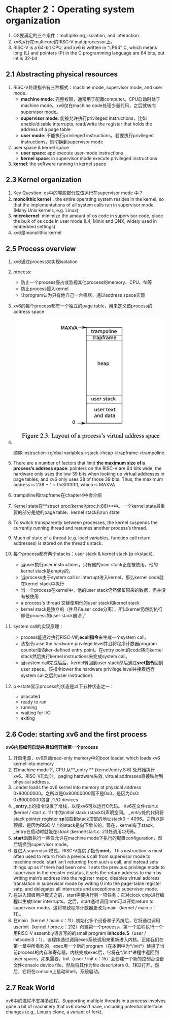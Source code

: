 # Chapter 2：Operating system organization

1. OS要满足的三个条件：multiplexing, isolation, and interaction.
2. xv6运行在multicore的RISC-V multiprocessor上。
3. RISC-V is a 64-bit CPU, and xv6 is written in “LP64” C, which means long (L) and pointers (P) in the C programming language are 64 bits, but int is 32-bit

## 2.1 Abstracting physical resources

1. RISC-V处理指令有三种模式：machine mode, supervisor mode, and user mode.
    - **machine mode**: 完整权限，通常用于配置computer。CPU启动时处于machine mode。xv6仅在machine code处理少量代码，之后就转向supervisor mode。
    - **supervisor mode**: 能被允许执行privileged instructions，比如enable/disable interrupts, read/write the register that holds the address of a page table
    - **user mode**: 不能执行privileged instructions。若要执行privileged instructions，则切换到supervisor mode
2. user space & kernel space
    - **user space**: app execute user-mode instructions
    - **kernel space**: in supervisor mode execute privileged instructions
3. **kernel**: the software running in kernel space


## 2.3 Kernel organization

1. Key Question: os中的哪些部分应该运行在supervisor mode 中？
2. **monolithic kernel**：the entire operating system resides in the kernel, so that the implementations of all system calls run in supervisor mode. (Many Unix kernels, e.g. Linux)
3. **microkernel**: minimize the amount of os code in supervisor code,  place the bulk of os code in user mode (L4, Minix and QNX, widely used in embedded settings)
4. xv6是monolithic kernel

## 2.5 Process overview

1. xv6通过process来实现isolation

2. process:
	- 防止一个process侵占或监视其他process的memory、CPU、fd等
	- 防止process侵入kernel
	- 让program认为只有他自己一台机器，通过address space实现
	
3. xv6的每个process都有一个独立的page table，用来定义该process的address space

4. ![](./img/ch2-virtual_address.png)

   顺序:instruction->global variables->stack->heap->trapframe->trampoline

5. There are a number of factors that limit **the maximum size of a process’s address space**: pointers on the RISC-V are 64 bits wide; the hardware only uses the low 39 bits when looking up virtual addresses in page tables; and xv6 only uses 38 of those 39 bits. Thus, the maximum address is 238 − 1 = 0x3fffffffff, which is MAXVA 

6. trampoline和trapframe在chapter4中会介绍

7. Kernel state在**struct proc(kernel/proc.h:86)**中。一个kernel state最重要的部分是他的page table、kernel stack和run state

8. To switch transparently between processes, the kernel suspends the currently running thread and resumes another process’s thread.

9. Much of state of a thread (e.g. loacl variables, function call return addresses) is stored on the thread's stack.

10. 每个process都有两个stacks：user stack & kernel stack (p->kstack).

    - 当user执行user instructions，只有他的user stack正在被使用，他的kernel stack是empty的。
    - 当process由于system call or interrupt进入kernel，那么kernel code就在kernel stack中执行
    - 当一个process在kernel中，他的user stack仍然保留原来的数据，但并没有被使用
    - a process's thread 交替使用他的user stack和kernel stack
    - kernel stack是独立的（并且和user code分离），所以kernel仍然能执行即便process的user stack崩溃了

11. system call的实现原理：
    - process能通过执行RISC-V的**ecall指令**来生成一个system call。
    - 该指令raise the hardware privilege level并且将程序计数器program counter指向ker-defined entry point。在entry point的code转向kernel stack然后执行kernel instructions来完成system call。
    - 当system call完成后后，kernel转回到user stack然后通过**sret指令**回到user space。该指令lower the hardware privilege level并接着运行system call之后的user instructions
12. p->state显示process的状态是以下五种状态之一：
    - allocated
    - ready to run
    - running
    - waiting for I/O
    - exiting



## 2.6 Code: starting xv6 and the first process

**xv6内核如何启动并且如何开始第一个process**

1. 开启电源，xv6启动read-only memory中的boot loader, which loads xv6 kernel  into memory
2. 在machine mode下, CPU 从**_entry ** (kernel/entry.S:6) 处开始执行xv6。RISC-V启动时，paging hardware失效, virtual addresses直接映射到physical address.
3. Loader loads the xv6 kernel into memory at physical address 0x80000000。之所以是0x80000000而不是0x0，是因为0x0: 0x80000000包含了I/O devices
4. **_entry**上的指令设置了堆栈，以便xv6可以运行C代码。 Xv6在文件start.c (kernel / start.c: 11) 中为initial stack (stack0)声明空间。 *_entry*处的代码将stack pointer register **sp**加载到stack顶部的地址stack0 + 4096。之所以是顶部，是因为RISC-V上的stack是向下增长的。现在，kernel有了stack，_entry在启动时就能在*stack* (kernel/start.c: 21)处调用C代码。
5. **start**函数执行一些仅允许在machine mode下执行的配置configuration，然后切换到supervisor mode。
6. 要进入supervisor模式，RISC-V提供了指令**mret**。This instruction is most often used to return from a previous call from supervisor mode to machine mode. start isn’t returning from such a call, and instead sets things up as if there had been one: it sets the previous privilege mode to supervisor in the register mstatus, it sets the return address to main by writing main’s address into the register mepc, disables virtual address translation in supervisor mode by writing 0 into the page-table register satp, and delegates all interrupts and exceptions to supervisor mode.
7. 在进入超级用户模式之前，start需要执行另一项任务：它对clock chip进行编程以生成timer interrupts。之后，start通过调用mret可以开始return to supervisor mode。这将导致程序计数器更改为main（kernel / main.c：11）。
8. 在main（kernel / main.c：11）初始化多个设备和子系统后，它将通过调用userinit（kernel / proc.c：212）创建第一个process。第一个进程执行一个用RISC-V assembly语言写的的small program **initcode.S**（user / initcode.S：1），该程序通过调用exec系统调用来重新进入内核。正如我们在第一章中所看到的，exec用一个新的program（在本例中为*/init*）替换了当前process的内存和寄存器。内核完成exec后，它将在*/init*进程中返回到user space。如果需要，Init（user / init.c：15）会创建一个新的控制台设备文件console device file，然后将其作为file descriptors 0、1和2打开。然后，它将在console上启动Shell。系统启动。

## 2.7 Reak World

xv6中的进程不支持多线程。Supporting multiple threads in a process involves quite a bit of machinery that xv6 doesn’t have, including potential interface changes (e.g., Linux’s clone, a variant of fork), 









